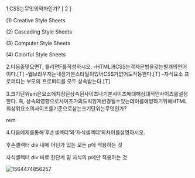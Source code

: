 1.CSS는무엇의약자인가? [ 2 ]

(1) Creative Style Sheets

(2) Cascading Style Sheets

(3) Computer Style Sheets

(4) Colorful Style Sheets



2.다음중맞으면T, 틀리면F를작성하시오.
–HTML과CSS는각자문법을갖는별개의언어이다.[T]
–웹브라우저는내장기본스타일이있어CSS가없어도작동한다.[T]
–자식요소 프로퍼티는 부모의 프로퍼티를 모두 상속받는다.[T]



3.크기단위em은요소에지정된상속된사이즈나기본사이즈에대해상대적인사이즈를설정한다. 즉, 상속의영향으로사이즈가의도치않게변경될수있는데이를예방하기위해HTML 최상위요소의사이즈를기준으로삼는크기단위는무엇인가?

rem



4.다음예제를통해‘후손셀렉터’와'자식셀렉터’의차이를설명하시오.

후손셀렉터 div 내에 어딘가 있는 모든 p에 적용하는 것

자식셀렉터 div 바로 한단계 밑 자식의 p에만 적용하는 것

![1564474856257](C:\Users\student\AppData\Roaming\Typora\typora-user-images\1564474856257.png)